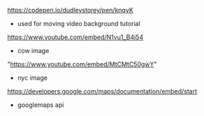 https://codepen.io/dudleystorey/pen/knqyK
- used for moving video background tutorial

https://www.youtube.com/embed/N1vu1_B4i54
- cow image

"https://www.youtube.com/embed/MtCMtC50gwY"
- nyc image

https://developers.google.com/maps/documentation/embed/start
- googlemaps api


